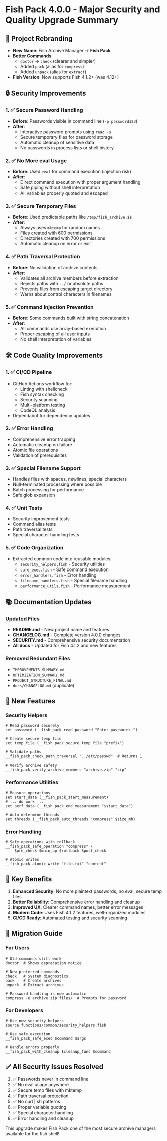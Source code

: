 # Fish Pack 4.0.0 - Major Security and Quality Upgrade Summary

## 🎉 Project Rebranding
- **New Name**: Fish Archive Manager → **Fish Pack**
- **Better Commands**:
  - `doctor` → `check` (clearer and simpler)
  - Added `pack` (alias for `compress`)
  - Added `unpack` (alias for `extract`)
- **Fish Version**: Now supports Fish 4.1.2+ (was 4.12+)

## 🔒 Security Improvements

### 1. ✅ Secure Password Handling
- **Before**: Passwords visible in command line (`-p password123`)
- **After**: 
  - Interactive password prompts using `read -s`
  - Secure temporary files for password storage
  - Automatic cleanup of sensitive data
  - No passwords in process lists or shell history

### 2. ✅ No More eval Usage
- **Before**: Used `eval` for command execution (injection risk)
- **After**: 
  - Direct command execution with proper argument handling
  - Safe piping without shell interpretation
  - All variables properly quoted and escaped

### 3. ✅ Secure Temporary Files
- **Before**: Used predictable paths like `/tmp/fish_archive.$$`
- **After**: 
  - Always uses `mktemp` for random names
  - Files created with 600 permissions
  - Directories created with 700 permissions
  - Automatic cleanup on error or exit

### 4. ✅ Path Traversal Protection
- **Before**: No validation of archive contents
- **After**: 
  - Validates all archive members before extraction
  - Rejects paths with `../` or absolute paths
  - Prevents files from escaping target directory
  - Warns about control characters in filenames

### 5. ✅ Command Injection Prevention
- **Before**: Some commands built with string concatenation
- **After**: 
  - All commands use array-based execution
  - Proper escaping of all user inputs
  - No shell interpretation of variables

## 🛠️ Code Quality Improvements

### 1. ✅ CI/CD Pipeline
- GitHub Actions workflow for:
  - Linting with shellcheck
  - Fish syntax checking
  - Security scanning
  - Multi-platform testing
  - CodeQL analysis
- Dependabot for dependency updates

### 2. ✅ Error Handling
- Comprehensive error trapping
- Automatic cleanup on failure
- Atomic file operations
- Validation of prerequisites

### 3. ✅ Special Filename Support
- Handles files with spaces, newlines, special characters
- Null-terminated processing where possible
- Batch processing for performance
- Safe glob expansion

### 4. ✅ Unit Tests
- Security improvement tests
- Command alias tests
- Path traversal tests
- Special character handling tests

### 5. ✅ Code Organization
- Extracted common code into reusable modules:
  - `security_helpers.fish` - Security utilities
  - `safe_exec.fish` - Safe command execution
  - `error_handlers.fish` - Error handling
  - `filename_handlers.fish` - Special filename handling
  - `performance_utils.fish` - Performance measurement

## 📚 Documentation Updates

### Updated Files
- **README.md** - New project name and features
- **CHANGELOG.md** - Complete version 4.0.0 changes
- **SECURITY.md** - Comprehensive security documentation
- **All docs** - Updated for Fish 4.1.2 and new features

### Removed Redundant Files
- `IMPROVEMENTS_SUMMARY.md`
- `OPTIMIZATION_SUMMARY.md`
- `PROJECT_STRUCTURE_FINAL.md`
- `docs/CHANGELOG.md` (duplicate)

## 🚀 New Features

### Security Helpers
```fish
# Read password securely
set password (__fish_pack_read_password "Enter password: ")

# Create secure temp file
set temp_file (__fish_pack_secure_temp_file "prefix")

# Validate paths
__fish_pack_check_path_traversal "../etc/passwd"  # Returns 1

# Verify archive safety
__fish_pack_verify_archive_members "archive.zip" "zip"
```

### Performance Utilities
```fish
# Measure operations
set start_data (__fish_pack_start_measurement)
# ... do work ...
set perf_data (__fish_pack_end_measurement "$start_data")

# Auto-determine threads
set threads (__fish_pack_auto_threads "compress" $size_mb)
```

### Error Handling
```fish
# Safe operations with rollback
__fish_pack_safe_operation "compress" \
    $pre_check $main_op $rollback $post_check

# Atomic writes
__fish_pack_atomic_write "file.txt" "content"
```

## 🎯 Key Benefits

1. **Enhanced Security**: No more plaintext passwords, no eval, secure temp files
2. **Better Reliability**: Comprehensive error handling and cleanup
3. **Improved UX**: Clearer command names, better error messages
4. **Modern Code**: Uses Fish 4.1.2 features, well-organized modules
5. **CI/CD Ready**: Automated testing and security scanning

## 🔄 Migration Guide

### For Users
```fish
# Old commands still work
doctor  # Shows deprecation notice

# New preferred commands
check   # System diagnostics
pack    # Create archives
unpack  # Extract archives

# Password handling is now automatic
compress -e archive.zip files/  # Prompts for password
```

### For Developers
```fish
# Use new security helpers
source functions/common/security_helpers.fish

# Use safe execution
__fish_pack_safe_exec $command $args

# Handle errors properly
__fish_pack_with_cleanup $cleanup_func $command
```

## ✅ All Security Issues Resolved

1. ✅ Passwords never in command line
2. ✅ No eval usage anywhere
3. ✅ Secure temp files with mktemp
4. ✅ Path traversal protection
5. ✅ No curl | sh patterns
6. ✅ Proper variable quoting
7. ✅ Special character handling
8. ✅ Error handling and cleanup

This upgrade makes Fish Pack one of the most secure archive managers available for the fish shell!
